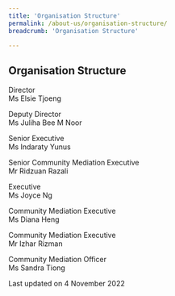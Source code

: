 ```yaml
---
title: 'Organisation Structure'
permalink: /about-us/organisation-structure/
breadcrumb: 'Organisation Structure'

---
```



## Organisation Structure

Director<br>
Ms Elsie Tjoeng

Deputy Director<br>
Ms Juliha Bee M Noor

Senior Executive<br>
Ms Indaraty Yunus

Senior Community Mediation Executive<br>
Mr Ridzuan Razali

Executive<br>
Ms Joyce Ng

Community Mediation Executive<br>
Ms Diana Heng

Community Mediation Executive<br>
Mr Izhar Rizman

Community Mediation Officer<br>
Ms Sandra Tiong

<p class="right-side-updated">Last updated on 4 November 2022</p> 
